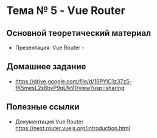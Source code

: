 # Тема № 5 - Vue Router


## Основной теоретический материал	

- Презентация: Vue Router - 


## Домашнее задание

- https://drive.google.com/file/d/16PYlC1z37z5-fK5mesL2s8byP9qLfk91/view?usp=sharing

## Полезные ссылки

- Документация Vue Router https://next.router.vuejs.org/introduction.html


